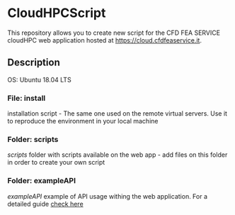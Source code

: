 # CloudHPCScript
This repository allows you to create new script for the CFD FEA SERVICE cloudHPC web application hosted at https://cloud.cfdfeaservice.it.

## Description
OS: Ubuntu 18.04 LTS

### File: install
installation script - The same one used on the remote virtual servers. Use it to reproduce the environment in your local machine

### Folder: scripts
*scripts* folder with scripts available on the web app - add files on this folder in order to create your own script

### Folder: exampleAPI
*exampleAPI* example of API usage withing the web application. For a detailed guide [check here](https://docs.google.com/document/d/1wK0u48ZJCJDlb40HWYj8_8dhlS3x-FRAGGN11gXAfsw/edit#heading=h.mrqb9yr26wjj)
